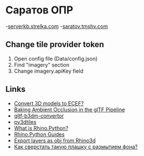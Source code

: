 # Саратов ОПР

-[serverkb.strelka.com](http://serverkb.strelka.com)
-[saratov.tmshv.com](https://saratov.tmshv.com)

## Change tile provider token

1. Open config file (Data/config.json)
2. Find "imagery" section
3. Change imagery.apiKey field

## Links

- [Convert 3D models to ECEF?](https://knowledge.safe.com/questions/25220/convert-3d-models-to-ecef.html)
- [Baking Ambient Occlusion in the glTF Pipeline](https://cesium.com/blog/2016/08/08/ambient-occlusion/)
- [gltf-b3dm-convertor](https://github.com/daniel-hilton/gltf-b3dm-convertor)
- [py3dtiles](https://github.com/Oslandia/py3dtiles)
- [What is Rhino.Python?](http://developer.rhino3d.com/guides/rhinopython/what-is-rhinopython/)
- [Rhino.Python Guides](http://developer.rhino3d.com/guides/rhinopython/)
- [Export layers as obj from Rhino3d](https://stackoverflow.com/questions/29401951/export-layers-as-obj-from-rhino3d)
- [Как сверстать такую плашку с размытием фона?](https://bureau.ru/bb/soviet/20180201/)